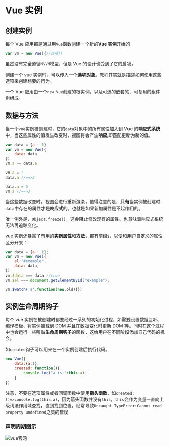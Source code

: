 # Vue 实例

## 创建实例

每个 Vue 应用都是通过用`Vue`函数创建一个新的**Vue 实例**开始的
```js
var vm = new Vue({//选项})
```
虽然没有完全遵循`MVVM`模型，但是 Vue 的设计也受到了它的启发。

创建一个 vue 实例时，可以传入一个**选项对象**。教程其实就是描述如何使用这些选项来创建想要的行为。

一个 Vue 应用由一个`new Vue`创建的根实例，以及可选的嵌套的、可复用的组件树组成。

## 数据与方法

当一个`vue`实例被创建时，它的`data`对象中的所有属性加入到 Vue 的**响应式系统**中，当这些属性的值发生改变时，视图将会产生**响应**,即匹配更新为新的值。

```js
var data = {a : 1}
var vm = new Vue({
    data: data
})
vm.a == data.a

vm.a = 2
data.a //==>2

data.a = 3
vm.a //==>3
```

当这些数据改变时，视图会进行重新渲染，值得注意的是，**只有**当实例被创建时`data`中存在的属性才是**响应式**的。也就是如果新加属性是不起作用的。

唯一例外是，`Object.freeze()`，这会阻止修改现有的属性。也意味着响应式系统无法再追踪变化。

vue 实例还暴露了有用的**实例属性**和**方法**，都有前缀`$`，以便和用户自定义的属性区分开来：
```js
var data = {a : 1};
var vm = new Vue({
    el:"#example",
    data: data,
})
vm.$data === data //true
vm.$el === document.getElementById("example");

vm.$watch('a',function(new,old){}) 
```

## 实例生命周期钩子

每个 vue 实例在被创建时都要经过一系列的初始化过程，如需要设置数据监听、编译模板、将实例挂载到 DOM 并且在数据变化时更新 DOM 等。同时在这个过程中也会运行一些叫做**生命周期钩子**的函数，这给用户在不同阶段添加自己代码的机会。

如`created`钩子可以用来在一个实例创建后执行代码。
```js
new Vue({
    data:{a:1},
    created: function(){
        console.log("a is:"+this.a);
    }
})
```
注意，不要在选项属性或者回调函数中使用**箭头函数**，如`created: ()=>console.log(this.a)`，因为箭头函数并没有`this`，`this`会作为变量一直向上级词法作用域查找，直到找到位置，经常导致`Uncaught TypeError:Cannot read property undefined`之类的错误

### 声明周期图示

![vue官网](https://cn.vuejs.org/images/lifecycle.png)